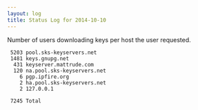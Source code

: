```yaml
---
layout: log
title: Status Log for 2014-10-10
---
```


Number of users downloading keys per host the user requested.

     5203 pool.sks-keyservers.net
     1481 keys.gnupg.net
      431 keyserver.mattrude.com
      120 na.pool.sks-keyservers.net
        6 pgp.ipfire.org
        2 ha.pool.sks-keyservers.net
        2 127.0.0.1
    
     7245 Total
